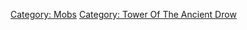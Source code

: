 [Category: Mobs](Category:_Mobs "wikilink") [Category: Tower Of The
Ancient Drow](Category:_Tower_Of_The_Ancient_Drow "wikilink")
